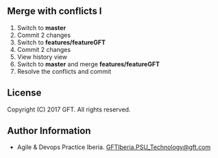 ## Merge with conflicts I

 1. Switch to **master**
 2. Commit 2 changes
 3. Switch to **features/featureGFT**
 4. Commit 2 changes
 5. View history view
 6. Switch to **master** and merge **features/featureGFT**
 7. Resolve the conflicts and commit

## License
Copyright (C) 2017 GFT. All rights reserved.

## Author Information
* Agile & Devops Practice Iberia. GFTIberia.PSU_Technology@gft.com
